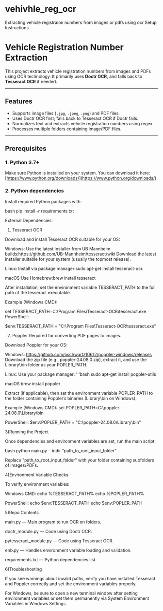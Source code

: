 # vehivhle_reg_ocr
Extracting vehicle registraion numbers from images or pdfs using ocr
Setup Instructions

# Vehicle Registration Number Extraction

This project extracts vehicle registration numbers from images and PDFs using OCR technology. It primarily uses **Doctr OCR**, and falls back to **Tesseract OCR** if needed.

---

## Features

- Supports image files (`.jpg`, `.jpeg`, `.png`) and PDF files.
- Uses Doctr OCR first; falls back to Tesseract OCR if Doctr fails.
- Normalizes text and extracts vehicle registration numbers using regex.
- Processes multiple folders containing image/PDF files.

---

## Prerequisites

### 1. Python 3.7+

Make sure Python is installed on your system. You can download it here:  
[https://www.python.org/downloads/](https://www.python.org/downloads/)

### 2. Python dependencies

Install required Python packages with:

bash
pip install -r requirements.txt

External Dependencies:
1. Tesseract OCR
   
Download and install Tesseract OCR suitable for your OS:

Windows: Use the latest installer from UB Mannheim builds:https://github.com/UB-Mannheim/tesseract/wiki
Download the latest installer suitable for your system (usually the topmost release).

Linux: Install via package manager:sudo apt-get install tesseract-ocr.

macOS:Use Homebrew:brew install tesseract

After installation, set the environment variable TESSERACT_PATH to the full path of the tesseract executable.

Example (Windows CMD):

set TESSERACT_PATH=C:\Program Files\Tesseract-OCR\tesseract.exe
PowerShell:

$env:TESSERACT_PATH = "C:\Program Files\Tesseract-OCR\tesseract.exe"

2. Poppler
Required for converting PDF pages to images.

Download Poppler for your OS:

Windows: https://github.com/oschwartz10612/poppler-windows/releases
Download the zip file (e.g., poppler-24.08.0.zip), extract it, and use the Library\bin folder as your POPLER_PATH.

Linux: Use your package manager: '''bash sudo apt-get install poppler-utils

macOS:brew install poppler

Extract (if applicable), then set the environment variable POPLER_PATH to the folder containing Poppler’s binaries (Library\bin on Windows).

Example (Windows CMD):
set POPLER_PATH=C:\poppler-24.08.0\Library\bin

PowerShell:
$env:POPLER_PATH = "C:\poppler-24.08.0\Library\bin"

3)Running the Project

Once dependencies and environment variables are set, run the main script:

bash
python main.py --indir "path_to_root_input_folder"

Replace "path_to_root_input_folder" with your folder containing subfolders of images/PDFs.

4)Environment Variable Checks

To verify environment variables:

Windows CMD:
echo %TESSERACT_PATH%
echo %POPLER_PATH%

PowerShell:
echo $env:TESSERACT_PATH
echo $env:POPLER_PATH

5)Repo Contents

main.py — Main program to run OCR on folders.

doctr_module.py — Code using Doctr OCR.

pytesseract_module.py — Code using Tesseract OCR.

enb.py — Handles environment variable loading and validation.

requirements.txt — Python dependencies list.

6)Troubleshooting

If you see warnings about invalid paths, verify you have installed Tesseract and Poppler correctly and set the environment variables properly.

For Windows, be sure to open a new terminal window after setting environment variables or set them permanently via System Environment Variables in Windows Settings.
